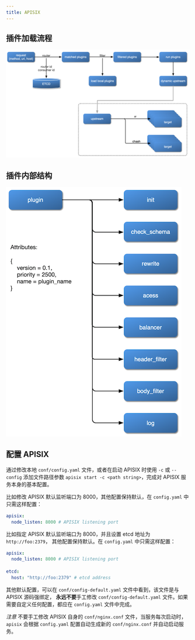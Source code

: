 ```yaml
---
title: APISIX
---
```


<!--
#
# Licensed to the Apache Software Foundation (ASF) under one or more
# contributor license agreements.  See the NOTICE file distributed with
# this work for additional information regarding copyright ownership.
# The ASF licenses this file to You under the Apache License, Version 2.0
# (the "License"); you may not use this file except in compliance with
# the License.  You may obtain a copy of the License at
#
#     http://www.apache.org/licenses/LICENSE-2.0
#
# Unless required by applicable law or agreed to in writing, software
# distributed under the License is distributed on an "AS IS" BASIS,
# WITHOUT WARRANTIES OR CONDITIONS OF ANY KIND, either express or implied.
# See the License for the specific language governing permissions and
# limitations under the License.
#
-->

## 插件加载流程

![插件加载流程](../../../assets/images/flow-load-plugin.png)

## 插件内部结构

![插件内部结构](../../../assets/images/flow-plugin-internal.png)

## 配置 APISIX

通过修改本地 `conf/config.yaml` 文件，或者在启动 APISIX 时使用 `-c` 或 `--config` 添加文件路径参数 `apisix start -c <path string>`，完成对 APISIX 服务本身的基本配置。

比如修改 APISIX 默认监听端口为 8000，其他配置保持默认，在 `config.yaml` 中只需这样配置：

```yaml
apisix:
  node_listen: 8000 # APISIX listening port
```

比如指定 APISIX 默认监听端口为 8000，并且设置 etcd 地址为 `http://foo:2379`，
其他配置保持默认。在 `config.yaml` 中只需这样配置：

```yaml
apisix:
  node_listen: 8000 # APISIX listening port

etcd:
  host: "http://foo:2379" # etcd address
```

其他默认配置，可以在 `conf/config-default.yaml` 文件中看到，该文件是与 APISIX 源码强绑定，
**永远不要**手工修改 `conf/config-default.yaml` 文件。如果需要自定义任何配置，都应在 `config.yaml` 文件中完成。

_注意_ 不要手工修改 APISIX 自身的 `conf/nginx.conf` 文件，当服务每次启动时，`apisix`
会根据 `config.yaml` 配置自动生成新的 `conf/nginx.conf` 并自动启动服务。
